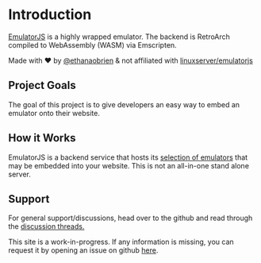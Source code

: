 # Introduction

[EmulatorJS](https://github.com/EmulatorJS/EmulatorJS) is a highly wrapped emulator. The backend is RetroArch compiled to WebAssembly (WASM) via Emscripten.

Made with ❤️ by [@ethanaobrien](https://github.com/ethanaobrien) & not affiliated with [linuxserver/emulatorjs](https://github.com/linuxserver/emulatorjs)

## Project Goals

The goal of this project is to give developers an easy way to embed an emulator onto their website.

## How it Works

EmulatorJS is a backend service that hosts its [selection of emulators](https://github.com/EmulatorJS/EmulatorJS/tree/main/docs/Systems) that may be embedded into your website. This is not an all-in-one stand alone server.

## Support
For general support/discussions, head over to the github and read through the [discussion threads.](https://github.com/EmulatorJS/EmulatorJS/discussions)

This site is a work-in-progress. If any information is missing, you can request it by opening an issue on github [here](https://github.com/EmulatorJS/EmulatorJS/issues).